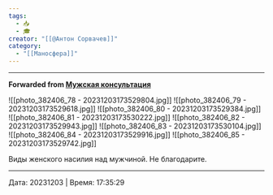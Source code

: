 ```yaml
---
tags:
  - 📥
  - 🎓
creator: "[[@Антон Сорвачев]]"
category:
  - "[[Маносфера]]"
---
```




***

**Forwarded from [Мужская консультация](https://t.me/c/1432284360/10688)**

![[photo_382406_78 - 20231203173529804.jpg]]
![[photo_382406_79 - 20231203173529618.jpg]]
![[photo_382406_80 - 20231203173529384.jpg]]
![[photo_382406_81 - 20231203173530222.jpg]]
![[photo_382406_82 - 20231203173529943.jpg]]
![[photo_382406_83 - 20231203173530104.jpg]]
![[photo_382406_84 - 20231203173529916.jpg]]
![[photo_382406_85 - 20231203173529742.jpg]]

Виды женского насилия над мужчиной.
Не благодарите.

---

Дата: 20231203 | Время: 17:35:29
